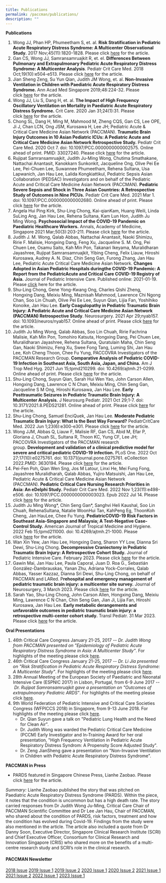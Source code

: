 ```yaml
---
title: Publications
permalink: /paccman/publications/
description: ""
---
```

**Publications**

1.  Wong JJ, Phan HP, Phumeetham S, et. al. **Risk Stratification in Pediatric Acute Respiratory Distress Syndrome: A Multicenter Observational Study.** 2017 Nov;45(11):1820-1828. Please click [here](https://www.ncbi.nlm.nih.gov/pubmed/28749854) for the article.
2.  Gan CS, Wong JJ, Samransamruajkit R, et. el. **Differences Between Pulmonary and Extrapulmonary Pediatric Acute Respiratory Distress Syndrome: A Multicenter Analysis**. Pediatr Crit Care Med. 2018 Oct;19(10):e504-e513. Please click [here](https://www.ncbi.nlm.nih.gov/pubmed/30036234) for the article.
3.  Jian Sheng Zeng, Su Yun Qian, Judith JM Wong, et. al. **Non-Invasive Ventilation in Children with Paediatric Acute Respiratory Distress Syndrome.** Ann Acad Med Singapore 2019;48:224-32. Please click [here](https://www.ams.edu.sg/viewdownload.aspx?file=media%5C5018_fi_210.pdf&ofile=V48N7p224.pdf) for the article.
4.  Wong JJ, Liu S, Dang H, et. al. **The Impact of High Frequency Oscillatory Ventilation on Mortality in Paediatric Acute Respiratory Distress Syndrome.** Crit Care. 2020 Jan 31;24(1):31. Please click [here](https://www.ncbi.nlm.nih.gov/pubmed/32005285) for the article.
5.  Chong SL, Dang H, Ming M, Mahmood M, Zheng CQS, Gan CS, Lee OPE, Ji J, Chan LCN, Ong JSM, Kurosawa H, Lee JH; Pediatric Acute & Critical Care Medicine Asian Network (PACCMAN). **Traumatic Brain Injury Outcomes in 10 Asian Pediatric ICUs: A Pediatric Acute and Critical Care Medicine Asian Network Retrospective Study.** Pediatr Crit Care Med. 2020 Oct 7. doi: 10.1097/PCC.0000000000002575. Online ahead of print. PMID: 33027240\. Please click [here](https://pubmed.ncbi.nlm.nih.gov/33027240/) for the article.
6.  Rujipat Samransamruajkit, Judith Ju-Ming Wong, Chutima Smathakane, Nattachai Anantasit, Kanokkarn Sunkonkit, Jacqueline Ong, Olive Pei Ee Lee, Pei-Chuen Lee, Suwannee Phumeetham, Rehena Sultana, Usa Lapwanich, Jan Hau Lee, Lalida Kongkiattikul, Pediatric Sepsis Asian Collaboration (PEDSAC) Investigators and on behalf of the Pediatric Acute and Critical Care Medicine Asian Network (PACCMAN). **Pediatric Severe Sepsis and Shock in Three Asian Countries: A Retrospective Study of Outcomes in Nine PICUs.** Pediatr Crit Care Med. 2021 Mar 1. doi: 10.1097/PCC.0000000000002680. Online ahead of print. Please click [here](https://pubmed.ncbi.nlm.nih.gov/33729727/) for the article.
7.  Angela Hui Ping Kirk, Shu-Ling Chong, Kai-qianKam, Huang Weili, Linda SuLing Ang, Jan Hau Lee, Rehena Sultana, Kam Lun Hon, Judith Ju Ming Wong. **Psychosocial Impact of the COVID-19 Pandemic on Paediatric Healthcare Workers.** Annals, Academy of Medicine, Singapore 2021 Mar;50(3):203-211. Please click [here](https://pubmed.ncbi.nlm.nih.gov/33855316/) for the article.
8.  Judith J. M. Wong, Qalab Abbas, Nattachai Anantasit, Naoki Shimizu, Ririe F. Malisie, Hongxing Dang, Feng Xu, Jacqueline S. M. Ong, Pei Chuen Lee, Osamu Saito, Kah Min Pon, Takanari Ikeyama, Muralidharan Jayashree, Rujipat Samransamruajkit, Yibing Cheng, Felix Liauw, Hiroshi Kurosawa, Audrey A. N. Diaz, Chin Seng Gan, Furong Zhang, Jan Hau Lee, Pediatric Acute Critical Care Medicine Asian Network. **Changes Adopted in Asian Pediatric Hospitals duringthe COVID-19 Pandemic: A Report from the PediatricAcute and Critical Care COVID-19 Registry of Asia.** Journal of Pediatric Intensive Care. Published online: 2021-01-19. Please [click](https://www.scri.edu.sg/wp-content/uploads/2021/04/Changes-Adopted-in-Asian-Pediatric-Hospitals-during-the-COVID19-Pandemic.pdf) here for the article.
9.  Shu-Ling Chong, Gene Yong-Kwang Ong, Charles Qishi Zheng, Hongxing Dang, Meixiu Ming, Maznisah Mahmood, Lawrence Chi Ngong Chan, Soo Lin Chuah, Olive Pei Ee Lee, Suyun Qian, Lijia Fan, Yoshihiko Konoike, Jan Hau Lee. **Early Coagulopathy in Pediatric Traumatic Brain Injury: A Pediatric Acute and Critical Care Medicine Asian Network (PACCMAN) Retrospective Study**. Neurosurgery. 2021 Apr 29;nyab157. doi: 10.1093/neuros/nyab157. Online ahead of print. Please click [here](https://pubmed.ncbi.nlm.nih.gov/33913493/) for the article.
10.  Judith Ju Ming Wong, Qalab Abbas, Soo Lin Chuah, Ririe Fachrina Malisie, Kah Min Pon, Tomohiro Katsuta, Hongxing Dang, Pei Chuen Lee, Muralidharan Jayashree, Rehena Sultana, Quratulain Maha, Chin Seng Gan, Naoki Shimizu, Feng Xu, Swee Fong Tang, Luming Shi, Jan Hau Lee, Koh Cheng Thoon, Chee Fu Yung, PACCOVRA Investigators of the PACCMAN Research Group. **Comparative Analysis of Pediatric COVID-19 Infection in Southeast Asia, South Asia, Japan, and China.** Am J Trop Med Hyg. 2021 Jun 15;tpmd210299. doi: 10.4269/ajtmh.21-0299. Online ahead of print. Please click [here](https://pubmed.ncbi.nlm.nih.gov/34129517/) for the article.
11.  Shu-Ling Chong, Suyun Qian, Sarah Hui Wen Yao, John Carson Allen, Hongxing Dang, Lawrence C N Chan, Meixiu Ming, Chin Seng Gan, Jacqueline S M Ong, Hiroshi Kurosawa, Jan Hau Lee. **Early Posttraumatic Seizures in Pediatric Traumatic Brain Injury: A Multicenter Analysis.** J Neurosurg Pediatr. 2021 Oct 29;1-7. doi: 10.3171/2021.8.PEDS21281. Online ahead of print. Please click [here](https://pubmed.ncbi.nlm.nih.gov/34715667/) for the article.
12.  Shu-Ling Chong, Samuel EnciQuek, Jan Hau Lee. **Moderate Pediatric Traumatic Brain Injury: What Is the Best Way Forward?** PediatrCritCare Med. 2022 Jun 1;23(6):e300-e301. Please click [here](https://pubmed.ncbi.nlm.nih.gov/35703781/) for the article.
13.  Wong JJM, Abbas Q, Liauw F, Malisie RF, Gan CS, Abid M, Efar P, Gloriana J, Chuah SL, Sultana R, Thoon KC, Yung CF, Lee JH; PACCOVRA Investigators of the PACCMAN research group. **Development and validation of a clinical predictive model for severe and critical pediatric COVID-19 infection.** PLoS One. 2022 Oct 27;17(10):e0275761. doi: 10.1371/journal.pone.0275761. eCollection 2022.PMID: 3630194. Please click [here](https://pubmed.ncbi.nlm.nih.gov/36301941/) for the article.
14.  Pei-Fen Poh, Qian Wen Sng, Jos M Latour, Linxi He, Mei Fung Fong, Jayashree Muralidharah, Qalab Abbas, Yujiro Matsuishi, Jan Hau Lee, Pediatric Acute & Critical Care Medicine Asian Network (PACCMAN). **Pediatric Critical Care Nursing Research Priorities in Asia: An eDelphi Study.** Pediatr Crit Care Med. 2022 Nov 1;23(11):e498-e506. doi: 10.1097/PCC.0000000000003023. Epub 2022 Jul 14. Please click [here](https://pubmed.ncbi.nlm.nih.gov/35834674/) for the article.
15.  Judith Ju Ming Wong\*, Chin Seng Gan\*, Sanghvi Heli Kaushal, Soo Lin Chuah, RehenaSultana, Natalie WoonHui Tan, KahPeng Eg, ThoonKoh Cheng, Jan HauLee, Chee Fu Yung. **PediatricCOVID-19 Risk Factors in Southeast Asia-Singapore and Malaysia; A Test-Negative Case-Control Study.** American Journal of Tropical Medicine and Hygiene. 2022 Feb 15;tpmd211000. doi: 10.4269/ajtmh.21-1000. Please click [here](https://pubmed.ncbi.nlm.nih.gov/35168193/) for the article.
16.  Wan Xin Yew, Jan Hau Lee, Hongxing Dang, Sharon YY Low, Dianna Sri Dewi, Shu-Ling Chong. **Decompressive Craniectomy in Pediatric Traumatic Brain Injury: A Retrospective Cohort Study.** Journal of Pediatric Intensive Care. February 2023. Please click [here](https://www.thieme-connect.de/products/ejournals/abstract/10.1055/s-0043-1761939) for the article.
17.  Gawin Mai, Jan Hau Lee, Paula Caporal, Juan D. Roa G., Sebastián González-Dambrauskas, Yanan Zhu, Adriana Yock-Corrales, Qalab Abbas, Yasser Kazzaz, Dianna Sri Dewi, Shu-Ling Chong, on behalf of PACCMAN and LARed. P**rehospital and emergency management of pediatric traumatic brain injury: a multicenter site survey.** Journal of Neurosurgery, 3 March 2023. Please click [here](https://thejns.org/pediatrics/view/journals/j-neurosurg-pediatr/31/6/article-p598.xml) for the article.
18.  Sarah Yao, Shu-Ling Chong, John Carson Allen, Hongxing Dang, Meixiu Ming, Lawrence C N Chan, Chin Seng Gan, Jian Ji, Lijia Fan, Hiroshi Kurosawa, Jan Hau Lee. **Early metabolic derangements and unfavorable outcomes in pediatric traumatic brain injury: a retrospective multi-center cohort study.** Transl Pediatr. 31 Mar 2023. Please click [here](https://pubmed.ncbi.nlm.nih.gov/37035406/) for the article.

**Oral Presentations**

1.  46th Critical Care Congress January 21-25, 2017 -- _Dr. Judith Wong from PACCMAN presented on "Epidemiology of Pediatric Acute Respiratory Distress Syndrome in Asia: A Multicenter Study"_. For highlights of the meeting please click [here](https://www.scri.edu.sg/wp-content/uploads/2017/09/46th-Critical-Care-Congress-in-Hawaii-United-States-from-January-21-25-2017.pdf).
2.  46th Critical Care Congress January 21-25, 2017 -- _Dr. Li Jia presented on "Risk Stratification in Pediatric Acute Respiratory Distress Syndrome: A Multicenter Study"_. For highlights of the meeting please click [here](https://www.scri.edu.sg/wp-content/uploads/2017/09/46th-Critical-Care-Congress-in-Hawaii-United-States-from-January-21-25-2017.pdf).
3.  28th Annual Meeting of the European Society of Paediatric and Neonatal Intensive Care (ESPNIC 2017) in Lisbon, Portugal, from 6-9 June 2017 -- _Dr. Rujipat Samransamruajkit gave a presentation on "Outcomes of extrapulmonary Pediatric ARDS"_. For highlights of the meeting please click [here](https://www.scri.edu.sg/wp-content/uploads/2017/06/Dr.-Rujipat-at-the-ESPNIC-2017.pdf).
4.  9th World Federation of Pediatric Intensive and Critical Care Societies Congress (WFPICCS 2018) in Singapore, from 9-13 June 2018. For highlights of the meeting please click [here](https://www.scri.edu.sg/wp-content/uploads/2018/07/WFPICCS-2018.pdf).
    *   Dr. Qian Suyun gave a talk on "Pediatric Lung Health and the Need for Clean Air".
    *   Dr. Judith Wong was warded the Pediatric Critical Care Medicine (PCCM) Early Investigator and In-Training Award for her oral presentation, "High Frequency Ventilation in Pediatric Acute Respiratory Distress Syndrom: A Propensity Score Adjusted Study".
    *   Dr. Zeng JianSheng gave a presentation on "Non-Invasive Ventilation in Children with Pediatric Acute Respiratory Distress Syndrome".

**PACCMAN in Press**

*   PARDS featured in Singapore Chinese Press, Lianhe Zaobao. Please click [here](https://www.zaobao.com.sg/news/fukan/lohas/story20201110-1099734) for the article.
    

_Summary:_ Lianhe Zaobao published the story that was pitched on Paediatric Acute Respiratory Distress Syndrome (PARDS). Within the piece, it notes that the condition is uncommon but has a high death rate. The story carried responses from Dr Judith Wong Ju-Ming, Critical Care Chair of PACCMAN Scientific Committee and Dr Lee Jan Hau, Chair of PACCMAN, who shared about the condition of PARDS, risk factors, treatment and how the condition has evolved during Covid-19. Findings from the study were also mentioned in the article. The article also included a quote from Dr Danny Soon, Executive Director, Singapore Clinical Research Institute (SCRI) and Chief Executive Officer, Consortium for Clinical Research and Innovation Singapore (CRIS) who shared more on the benefits of a multi-centre research study and SCRI’s role in the clinical research.

#### **PACCMAN Newsletter**

[2018 Issue](/files/PACCMAN/Publications/paccman-newsletter-2018.pdf)
[2019 Issue 1](/files/PACCMAN/Publications/paccman-newsletter-issue-july-2019.pdf)
[2019 Issue 2](/files/PACCMAN/Publications/paccman-newsletter-issue-dec-2019.pdf)
[2020 Issue 1](/files/PACCMAN/Publications/paccman-newsletter-issue-1-2020.pdf)
[2020 Issue 2](/files/PACCMAN/Publications/paccman-newsletter-issue-2-2020.pdf)
[2021 Issue 1](/files/PACCMAN/Publications/paccman-newsletter-issue-1-2021.pdf)
[2021 Issue 2](/files/PACCMAN/Publications/paccman-newsletter-issue-2-2021.pdf)
[2022 Issue 1](/files/PACCMAN/Publications/paccman-newsletter-issue-1-2022.pdf)
[2023 Issue 1](/files/PACCMAN/Publications/paccman-newsletter-issue-1-2023.pdf)